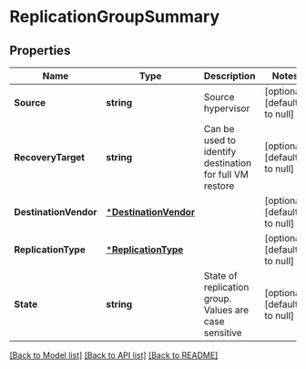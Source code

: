 # ReplicationGroupSummary

## Properties
Name | Type | Description | Notes
------------ | ------------- | ------------- | -------------
**Source** | **string** | Source hypervisor | [optional] [default to null]
**RecoveryTarget** | **string** | Can be used to identify destination for full VM restore | [optional] [default to null]
**DestinationVendor** | [***DestinationVendor**](DestinationVendor.md) |  | [optional] [default to null]
**ReplicationType** | [***ReplicationType**](ReplicationType.md) |  | [optional] [default to null]
**State** | **string** | State of replication group. Values are case sensitive | [optional] [default to null]

[[Back to Model list]](../README.md#documentation-for-models) [[Back to API list]](../README.md#documentation-for-api-endpoints) [[Back to README]](../README.md)

